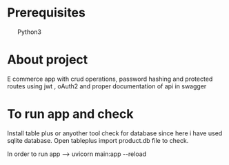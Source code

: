 <h1>Prerequisites</h1>
<ol>Python3 </ol>

<H1>About project</H1>
<p>E commerce app  with crud operations, password hashing and  protected routes using jwt , oAuth2 and proper documentation of api in swagger</p>
<h1>To run app and check</h1>
<P> Install table plus or anyother tool check for database since here i have used sqlite database. Open tableplus import product.db file  to check.</P>
<p>In order to run app  --> uvicorn main:app --reload</p>


